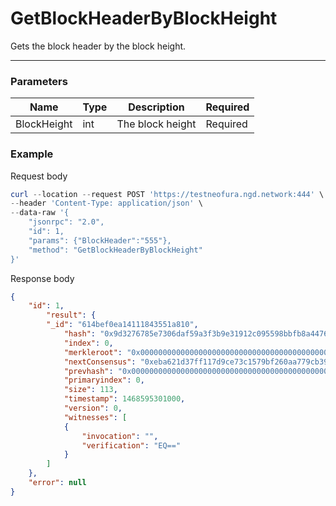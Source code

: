 # GetBlockHeaderByBlockHeight

Gets the block header by the block height.
<hr>

### Parameters

|    Name    | Type | Description | Required |
| ---------- | --- |    ------    | ----|
| BlockHeight     | int| The block height | Required |

### Example

Request body

```powershell
curl --location --request POST 'https://testneofura.ngd.network:444' \
--header 'Content-Type: application/json' \
--data-raw '{
    "jsonrpc": "2.0",
    "id": 1,
    "params": {"BlockHeader":"555"},
    "method": "GetBlockHeaderByBlockHeight"
}'
```

Response body

```json
{
    "id": 1,
        "result": {
        "_id": "614bef0ea14111843551a810",
            "hash": "0x9d3276785e7306daf59a3f3b9e31912c095598bbfb8a4476b821b0e59be4c57a",
            "index": 0,
            "merkleroot": "0x0000000000000000000000000000000000000000000000000000000000000000",
            "nextConsensus": "0xeba621d37ff117d9ce73c1579bf260aa779cb392",
            "prevhash": "0x0000000000000000000000000000000000000000000000000000000000000000",
            "primaryindex": 0,
            "size": 113,
            "timestamp": 1468595301000,
            "version": 0,
            "witnesses": [
            {
                "invocation": "",
                "verification": "EQ=="
            }
        ]
    },
    "error": null
}
```
